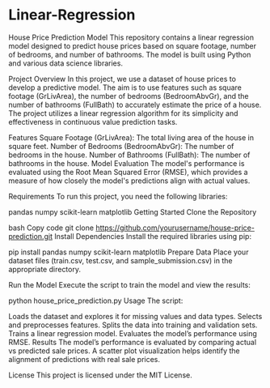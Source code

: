 # Linear-Regression
House Price Prediction Model
This repository contains a linear regression model designed to predict house prices based on square footage, number of bedrooms, and number of bathrooms. The model is built using Python and various data science libraries.

Project Overview
In this project, we use a dataset of house prices to develop a predictive model. The aim is to use features such as square footage (GrLivArea), the number of bedrooms (BedroomAbvGr), and the number of bathrooms (FullBath) to accurately estimate the price of a house. The project utilizes a linear regression algorithm for its simplicity and effectiveness in continuous value prediction tasks.

Features
Square Footage (GrLivArea): The total living area of the house in square feet.
Number of Bedrooms (BedroomAbvGr): The number of bedrooms in the house.
Number of Bathrooms (FullBath): The number of bathrooms in the house.
Model Evaluation
The model's performance is evaluated using the Root Mean Squared Error (RMSE), which provides a measure of how closely the model's predictions align with actual values.

Requirements
To run this project, you need the following libraries:

pandas
numpy
scikit-learn
matplotlib
Getting Started
Clone the Repository

bash
Copy code
git clone https://github.com/yourusername/house-price-prediction.git
Install Dependencies
Install the required libraries using pip:


pip install pandas numpy scikit-learn matplotlib
Prepare Data
Place your dataset files (train.csv, test.csv, and sample_submission.csv) in the appropriate directory.

Run the Model
Execute the script to train the model and view the results:


python house_price_prediction.py
Usage
The script:

Loads the dataset and explores it for missing values and data types.
Selects and preprocesses features.
Splits the data into training and validation sets.
Trains a linear regression model.
Evaluates the model’s performance using RMSE.
Results
The model’s performance is evaluated by comparing actual vs predicted sale prices. A scatter plot visualization helps identify the alignment of predictions with real sale prices.

License
This project is licensed under the MIT License.

